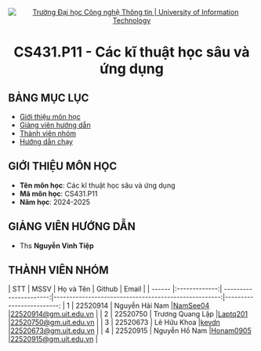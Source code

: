 <p align="center">
  <a href="https://www.uit.edu.vn/" title="Trường Đại học Công nghệ Thông tin" style="border: 5;">
    <img src="https://i.imgur.com/WmMnSRt.png" alt="Trường Đại học Công nghệ Thông tin | University of Information Technology">
  </a>
</p>

<!-- Title -->
<h1 align="center"><b>CS431.P11 - Các kĩ thuật học sâu và ứng dụng</b></h1>

## BẢNG MỤC LỤC

- [ Giới thiệu môn học](#gioithieumonhoc)
- [ Giảng viên hướng dẫn](#giangvien)
- [ Thành viên nhóm](#thanhvien)
- [ Hướng dẫn chạy](#huongdan)

## GIỚI THIỆU MÔN HỌC

<a name="gioithieumonhoc"></a>

- **Tên môn học**: Các kĩ thuật học sâu và ứng dụng
- **Mã môn học**: CS431.P11
- **Năm học**: 2024-2025

## GIẢNG VIÊN HƯỚNG DẪN

<a name="giangvien"></a>

- Ths **Nguyễn Vinh Tiệp**

## THÀNH VIÊN NHÓM

<a name="thanhvien"></a>
| STT | MSSV | Họ và Tên | Github | Email |
| ------ |:-------------:| ----------------------:|-----------------------------------------------------:|-------------------------:
| 1 | 22520914 | Nguyễn Hải Nam |[NamSee04](https://github.com/NamSee04) |22520914@gm.uit.edu.vn |
| 2 | 22520750 | Trương Quang Lập |[Laptq201](https://github.com/Laptq201) |22520750@gm.uit.edu.vn |
| 3 | 22520673 | Lê Hữu Khoa |[kevdn](https://github.com/kevdn) |22520673@gm.uit.edu.vn |
| 4 | 22520915 | Nguyễn Hồ Nam |[Honam0905 ](https://github.com/Honam0905) |22520915@gm.uit.edu.vn |
